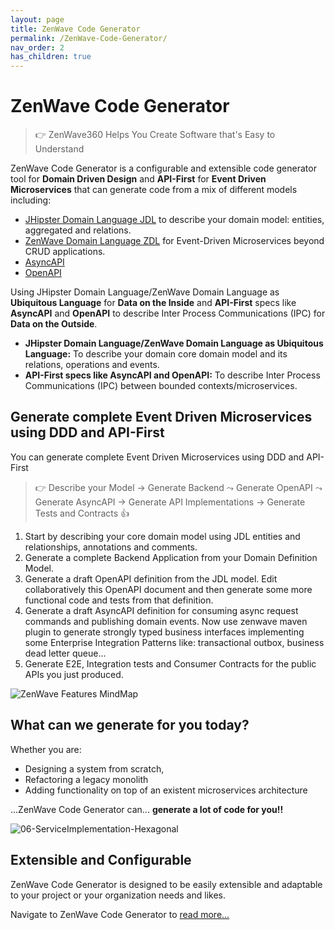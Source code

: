```yaml
---
layout: page
title: ZenWave Code Generator
permalink: /ZenWave-Code-Generator/
nav_order: 2
has_children: true
---
```


# ZenWave Code Generator

> 👉 ZenWave360 Helps You Create Software that's Easy to Understand


ZenWave Code Generator is a configurable and extensible code generator tool for **Domain Driven Design** and **API-First** for **Event Driven Microservices** that can generate code from a mix of different models including:

- [JHipster Domain Language JDL](Domain-Driven-Design/JDL-Domain-Language) to describe your domain model: entities, aggregated and relations.
- [ZenWave Domain Language ZDL](Domain-Driven-Design/ZDL-Domain-Language) for Event-Driven Microservices beyond CRUD applications.
- [AsyncAPI](API-First/OpenAPI)
- [OpenAPI](API-First/AsyncAPI)

Using JHipster Domain Language/ZenWave Domain Language as **Ubiquitous Language** for **Data on the Inside** and **API-First** specs like **AsyncAPI** and **OpenAPI** to describe Inter Process Communications (IPC) for **Data on the Outside**.

- **JHipster Domain Language/ZenWave Domain Language as Ubiquitous Language:** To describe your domain core domain model and its relations, operations and events.
- **API-First specs like AsyncAPI and OpenAPI:** To describe Inter Process Communications (IPC) between bounded contexts/microservices.

## Generate complete Event Driven Microservices using DDD and API-First

You can generate complete Event Driven Microservices using DDD and API-First

> 👉 Describe your Model → Generate Backend ⤳ Generate OpenAPI ⤳ Generate AsyncAPI → Generate API Implementations → Generate Tests and Contracts 👍

1. Start by describing your core domain model using JDL entities and relationships, annotations and comments.
2. Generate a complete Backend Application from your Domain Definition Model.
3. Generate a draft OpenAPI definition from the JDL model. Edit collaboratively this OpenAPI document and then generate some more functional code and tests from that definition.
4. Generate a draft AsyncAPI definition for consuming async request commands and publishing domain events. Now use zenwave maven plugin to generate strongly typed business interfaces implementing some Enterprise Integration Patterns like: transactional outbox, business dead letter queue...
5. Generate E2E, Integration tests and Consumer Contracts for the public APIs you just produced.


![ZenWave Features MindMap](https://zenwave360.github.io/zenwave-code-generator/docs/ZenWave-MindMap.svg)


## What can we generate for you today?

Whether you are:

- Designing a system from scratch,
- Refactoring a legacy monolith
- Adding functionality on top of an existent microservices architecture

...ZenWave Code Generator can... **generate a lot of code for you!!**

![06-ServiceImplementation-Hexagonal](https://zenwave360.github.io/zenwave-code-generator/docs/06-ServiceImplementation-Hexagonal.excalidraw.svg)

## Extensible and Configurable

ZenWave Code Generator is designed to be easily extensible and adaptable to your project or your organization needs and likes.

Navigate to ZenWave Code Generator to [read more...](https://zenwave360.github.io/zenwave-code-generator/)
